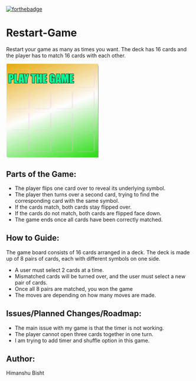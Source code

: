 [![forthebadge](https://forthebadge.com/images/badges/made-with-javascript.svg)](https://forthebadge.com)

# Restart-Game
Restart your game as many as times you want. The deck has 16 cards and the player has to match 16 cards with each other. 

<img src="https://github.com/Bishthimanshu27/Restart-Game/blob/master/Animated%20GIF-downsized_large.gif?raw=true" width="250px"/>


## Parts of the Game:

* The player flips one card over to reveal its underlying symbol.
* The player then turns over a second card, trying to find the corresponding card with the same symbol.
* If the cards match, both cards stay flipped over.
* If the cards do not match, both cards are flipped face down.
* The game ends once all cards have been correctly matched.

## How to Guide:

The game board consists of 16 cards arranged in a deck. The deck is made up of 8 pairs of cards, each with different symbols on one side.

* A user must select 2 cards at a time.
* Mismatched cards will be turned over, and the user must select a new pair of cards.
* Once all 8 pairs are matched, you won the game
* The moves are depending on how many moves are made.

## Issues/Planned Changes/Roadmap:

* The main issue with my game is that the timer is not working. 
* The player cannot open three cards together in one turn.
* I am trying to add timer and shuffle option in this game.

## Author:

Himanshu Bisht
